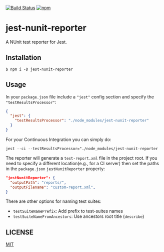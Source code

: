 [![Build Status](https://travis-ci.org/kingatlas/jest-nunit-reporter.svg?branch=master)](https://travis-ci.org/kingatlas/jest-nunit-reporter)
[![npm](https://img.shields.io/npm/v/jest-nunit-reporter.svg)](https://www.npmjs.com/package/jest-nunit-reporterd)

# jest-nunit-reporter
A NUnit test reporter for Jest.

## Installation
```shell
$ npm i -D jest-nunit-reporter
```

## Usage
In your `package.json` file include a `"jest"` config section and specify the `"testResultsProcessor"`:
```json
{
  "jest": {
    "testResultsProcessor": "./node_modules/jest-nunit-reporter"
  }
}
```

For your Continuous Integration you can simply do:
```shell
jest --ci --testResultsProcessor="./node_modules/jest-nunit-reporter
```

The reporter will generate a `test-report.xml` file in the project root. If you need to specify a different location(e.g., for a CI server) then set the paths in the `package.json` `jestNunitReporter` property:

```json
"jestNunitReporter": {
  "outputPath": "reports/",
  "outputFilename": "custom-report.xml",
}
```

There are other options for naming test suites:   
* `testSuiteNamePrefix`: Add prefix to test-suites names
* `testSuiteNameFromAncestors`: Use ancestors root title (`describe`)

## LICENSE
[MIT](LICENSE)
